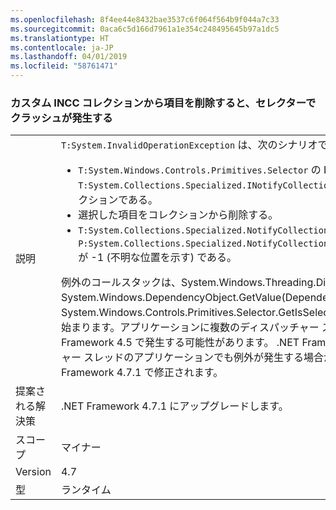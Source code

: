 ```yaml
---
ms.openlocfilehash: 8f4ee44e8432bae3537c6f064f564b9f044a7c33
ms.sourcegitcommit: 0aca6c5d166d7961a1e354c248495645b97a1dc5
ms.translationtype: HT
ms.contentlocale: ja-JP
ms.lasthandoff: 04/01/2019
ms.locfileid: "58761471"
---
```

### <a name="crash-in-selector-when-removing-an-item-from-a-custom-incc-collection"></a>カスタム INCC コレクションから項目を削除すると、セレクターでクラッシュが発生する

|   |   |
|---|---|
|説明|<code>T:System.InvalidOperationException</code> は、次のシナリオで発生する可能性があります。<ul><li><code>T:System.Windows.Controls.Primitives.Selector</code> の ItemsSource が、<code>T:System.Collections.Specialized.INotifyCollectionChanged</code> のカスタム実装を含むコレクションである。</li><li>選択した項目をコレクションから削除する。</li><li><code>T:System.Collections.Specialized.NotifyCollectionChangedEventArgs</code> の <code>P:System.Collections.Specialized.NotifyCollectionChangedEventArgs.OldStartingIndex</code> が -1 (不明な位置を示す) である。</li></ul>例外のコールスタックは、System.Windows.Threading.Dispatcher.VerifyAccess()、System.Windows.DependencyObject.GetValue(DependencyProperty dp)、System.Windows.Controls.Primitives.Selector.GetIsSelected(DependencyObject element) で始まります。アプリケーションに複数のディスパッチャー スレッドがある場合、この例外は .NET Framework 4.5 で発生する可能性があります。 .NET Framework 4.7 では、1 つのディスパッチャー スレッドのアプリケーションでも例外が発生する場合があります。 この問題は .NET Framework 4.7.1 で修正されます。|
|提案される解決策|.NET Framework 4.7.1 にアップグレードします。|
|スコープ|マイナー|
|Version|4.7|
|型|ランタイム|

